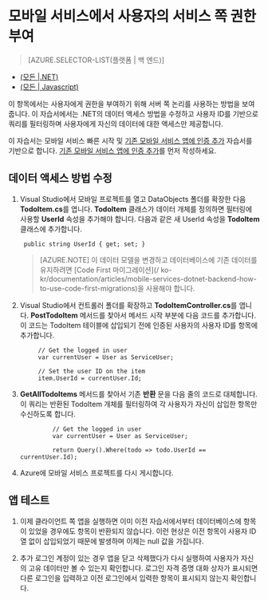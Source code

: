 ﻿<properties
	pageTitle=".NET 백엔드로 모바일 서비스 사용자의 서비스 쪽 권한 부여 | 모바일 개발자 센터"
	description="Azure 모바일 서비스의.NET 백엔드에서 사용자에게 권한을 부여하는 방법에 대해 알아봅니다."
	services="mobile-services"
	authors="krisragh"
	manager="dwrede"
	editor=""/>

<tags
	ms.service="mobile-services"
	ms.workload="mobile"
	ms.tgt_pltfrm=""
	ms.topic="article"
	ms.date="2/18/2015"
	ms.author="krisragh"/>

# 모바일 서비스에서 사용자의 서비스 쪽 권한 부여

> [AZURE.SELECTOR-LIST(플랫폼 | 백 엔드)]
- [(모든 |.NET)](/ko-kr/documentation/articles/mobile-services-dotnet-backend-service-side-authorization/)
- [(모든 | Javascript)](/ko-kr/documentation/articles/mobile-services-javascript-backend-service-side-authorization/)

이 항목에서는 사용자에게 권한을 부여하기 위해 서버 쪽 논리를 사용하는 방법을 보여줍니다.  이 자습서에서는 .NET의 데이터 액세스 방법을 수정하고 사용자 ID를 기반으로 쿼리를 필터링하며 사용자에게 자신의 데이터에 대한 액세스만 제공합니다.

이 자습서는 모바일 서비스 빠른 시작 및 [기존 모바일 서비스 앱에 인증 추가] 자습서를 기반으로 합니다. [기존 모바일 서비스 앱에 인증 추가]를 먼저 작성하세요.

## <a name="register-scripts"></a>데이터 액세스 방법 수정

1. Visual Studio에서 모바일 프로젝트를 열고 DataObjects 폴더를 확장한 다음 **TodoItem.cs**를 엽니다. **TodoItem** 클래스가 데이터 개체를 정의하면 필터링에 사용할 **UserId** 속성을 추가해야 합니다. 다음과 같은 새 UserId 속성을 **TodoItem** 클래스에 추가합니다.

		public string UserId { get; set; }

	>[AZURE.NOTE] 이 데이터 모델을 변경하고 데이터베이스에 기존 데이터를 유지하려면 [Code First 마이그레이션](/ ko-kr/documentation/articles/mobile-services-dotnet-backend-how-to-use-code-first-migrations)을 사용해야 합니다.

2. Visual Studio에서 컨트롤러 폴더를 확장하고 **TodoItemController.cs**를 엽니다. **PostTodoItem** 메서드를 찾아서 메서드 시작 부분에 다음 코드를 추가합니다. 이 코드는 TodoItem 테이블에 삽입되기 전에 인증된 사용자의 사용자 ID를 항목에 추가합니다.

			// Get the logged in user
			var currentUser = User as ServiceUser;

			// Set the user ID on the item
			item.UserId = currentUser.Id;

3. **GetAllTodoItems** 메서드를 찾아서 기존 **반환** 문을 다음 줄의 코드로 대체합니다. 이 쿼리는 반환된 TodoItem 개체를 필터링하여 각 사용자가 자신이 삽입한 항목만 수신하도록 합니다.

				// Get the logged in user
				var currentUser = User as ServiceUser;

				return Query().Where(todo => todo.UserId == currentUser.Id);

4. Azure에 모바일 서비스 프로젝트를 다시 게시합니다.


## <a name="test-app"></a>앱 테스트

1. 이제 클라이언트 쪽 앱을 실행하면 이미 이전 자습서에서부터 데이터베이스에 항목이 있었을 경우에도 항목이 반환되지 않습니다. 이런 현상은 이전 항목이 사용자 ID 열 없이 삽입되었기 때문에 발생하며 이제는 null 값을 가집니다.

2. 추가 로그인 계정이 있는 경우 앱을 닫고 삭제했다가 다시 실행하여 사용자가 자신의 고유 데이터만 볼 수 있는지 확인합니다. 로그인 자격 증명 대화 상자가 표시되면 다른 로그인을 입력하고 이전 로그인에서 입력한 항목이 표시되지 않는지 확인합니다.



<!-- Anchors. -->
[서버 스크립트 등록]: #register-scripts
[다음 단계]:#next-steps

<!-- Images. -->

[3]: ./media/mobile-services-dotnet-backend-ios-authorize-users-in-scripts/mobile-quickstart-startup-ios.png

<!-- URLs. -->
[모바일 서비스 시작]: /ko-kr/documentation/articles/mobile-services-dotnet-backend-ios-get-started
[데이터 시작]: /ko-kr/documentation/articles/mobile-services-dotnet-backend-ios-get-started-data
[기존 모바일 서비스 앱에 인증 추가]: /ko-kr/documentation/articles/mobile-services-dotnet-backend-ios-get-started-users
[푸시 알림 시작]: /ko-kr/documentation/articles/mobile-services-dotnet-backend-ios-get-started-push

[모바일 서비스 .NET 방법 개념 참조]: /ko-kr/documentation/articles/mobile-services-windows-dotnet-how-to-use-client-library/

<!--HONumber=45--> 
